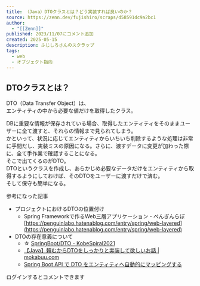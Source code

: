 ```yaml
---
title: （Java）DTOクラスとは？どう実装すれば良いのか？
source: https://zenn.dev/fujishiro/scraps/d58591dc9a2bc1
author:
  - "[[Zenn]]"
published: 2023/11/07にコメント追加
created: 2025-05-15
description: ふじしろさんのスクラップ
tags:
  - web
  - オブジェクト指向
---
```

## DTOクラスとは？

DTO（Data Transfer Object）は、  
エンティティの中から必要な値だけを取得したクラス。

DBに重要な情報が保存されている場合、取得したエンティティをそのままユーザーに全て渡すと、それらの情報まで見られてしまう。  
かといって、状況に応じてエンティティからいちいち削除するような処理は非常に手間だし、実装ミスの原因になる。さらに、渡すデータに変更が加わった際に、全て手作業で確認することになる。  
そこで出てくるのがDTO。  
DTOというクラスを作成し、あらかじめ必要なデータだけをエンティティから取得するようにしておけば、そのDTOをユーザーに渡すだけで済む。  
そして保守も簡単になる。

参考になった記事

- プロジェクトにおけるDTOの位置付け
	- Spring Frameworkで作るWeb三層アプリケーション - ぺんぎんらぼ [https://penguinlabo.hatenablog.com/entry/spring/web-layered](https://penguinlabo.hatenablog.com/entry/spring/web-layered)
- DTOの存在意義について
	- ☆ [SpringBoot/DTO - KobeSpiral2021](https://cs27.org/wiki/kobespiral2021/?SpringBoot/DTO)
	- [【Java】頼むからDTOをしっかりと実装して欲しいお話 | mokabuu.com](https://mokabuu.com/it/java/%E3%80%90java%E3%80%91%E9%A0%BC%E3%82%80%E3%81%8B%E3%82%89dto%E3%82%92%E3%81%97%E3%81%A3%E3%81%8B%E3%82%8A%E3%81%A8%E5%AE%9F%E8%A3%85%E3%81%97%E3%81%A6%E6%AC%B2%E3%81%97%E3%81%84%E3%81%8A%E8%A9%B1)
	- [Spring Boot API で DTO をエンティティへ自動的にマッピングする](https://auth0.com/blog/jp-automatically-mapping-dto-to-entity-on-spring-boot-apis/)

ログインするとコメントできます
